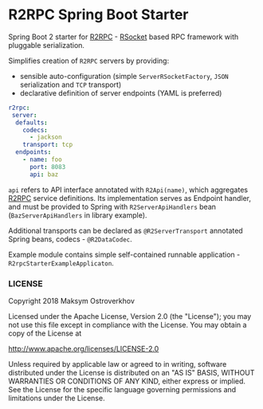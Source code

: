 # R2RPC Spring Boot Starter

Spring Boot 2 starter for [R2RPC](https://github.com/mostroverkhov/r2) - [RSocket](https://github.com/rsocket/rsocket) based RPC framework with pluggable serialization.

Simplifies creation of `R2RPC` servers by providing:

* sensible auto-configuration (simple `ServerRSocketFactory`, `JSON` serialization and `TCP` transport)
* declarative definition of server endpoints (YAML is preferred)  

```yaml
r2rpc:
 server:
  defaults:
    codecs:
      - jackson
    transport: tcp
  endpoints:
    - name: foo
      port: 8083
      api: baz
```

`api` refers to API interface annotated with `R2Api(name)`, which aggregates [R2RPC](https://github.com/mostroverkhov/r2) service definitions. Its implementation serves as Endpoint handler, and must be provided to Spring with 
`R2ServerApiHandlers` bean (`BazServerApiHandlers` in library example).   

Additional transports can be declared as `@R2ServerTransport` annotated Spring beans, codecs - `@R2DataCodec`.

Example module contains simple self-contained runnable application - `R2rpcStarterExampleApplicaton`.

### LICENSE

Copyright 2018 Maksym Ostroverkhov

Licensed under the Apache License, Version 2.0 (the "License"); you may not use this file except in compliance with the License. You may obtain a copy of the License at

   http://www.apache.org/licenses/LICENSE-2.0

Unless required by applicable law or agreed to in writing, software distributed under the License is distributed on an "AS IS" BASIS, WITHOUT WARRANTIES OR CONDITIONS OF ANY KIND, either express or implied. See the License for the specific language governing permissions and limitations under the License.
